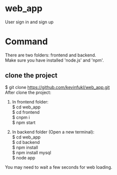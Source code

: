 # web_app
User sign in and sign up

# Command
There are two folders: frontend and backend.  
Make sure you have installed 'node.js' and 'npm'.  

## clone the project
$ git clone https://github.com/kevinfukl/web_app.git   
After clone the project:  
1. In frontend folder:  
$ cd web_app  
$ cd frontend  
$ cnpm i  
$ npm start  

2. In backend folder (Open a new terminal):  
$ cd web_app  
$ cd backend  
$ npm install   
$ npm install mysql   
$ node app  

You may need to wait a few seconds for web loading. 
